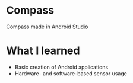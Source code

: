 # Compass
Compass made in Android Studio

# What I learned
* Basic creation of Android applications
* Hardware- and software-based sensor usage
